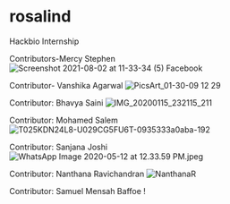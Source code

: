 # rosalind
Hackbio Internship

Contributors-Mercy Stephen
![Screenshot 2021-08-02 at 11-33-34 (5) Facebook](https://user-images.githubusercontent.com/81503326/127814590-66117c61-a1ae-47a5-8399-82582e4e5a42.png)


Contributor- Vanshika Agarwal
![PicsArt_01-30-09 12 29](https://user-images.githubusercontent.com/72395964/127819680-f3570734-8124-4786-a7ee-1c6b4fa52644.jpg)

Contributor: Bhavya Saini
![IMG_20200115_232115_211](https://user-images.githubusercontent.com/75350171/127822671-78a7a04e-ea1a-4f73-b9a3-3fe7f973bc38.jpg)

Contributor: Mohamed Salem
![T025KDN24L8-U029CG5FU6T-0935333a0aba-192](https://user-images.githubusercontent.com/88298626/127827498-c3f63978-5dea-4a22-bb0d-4ff5e6bf4013.jpg)

Contributor: Sanjana Joshi
![WhatsApp Image 2020-05-12 at 12.33.59 PM.jpeg](https://github.com/sanjana-joshi14/python_STUDY/blob/main/WhatsApp%20Image%202020-05-12%20at%2012.33.59%20PM.jpeg)

Contributor: Nanthana Ravichandran
![NanthanaR](https://user-images.githubusercontent.com/88301056/127825806-dc47bfe2-ee88-489e-98d8-79eaf59ae45e.jpeg)

Contributor: Samuel Mensah Baffoe 
!
